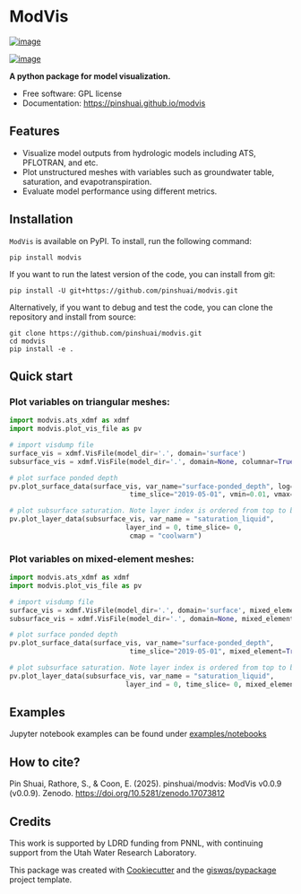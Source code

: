 # ModVis


[![image](https://img.shields.io/pypi/v/modvis.svg)](https://pypi.python.org/pypi/modvis)

[![image](https://img.shields.io/conda/vn/conda-forge/modvis.svg)](https://anaconda.org/conda-forge/modvis)


**A python package for model visualization.**


-   Free software: GPL license
-   Documentation: https://pinshuai.github.io/modvis
    

## Features

-   Visualize model outputs from hydrologic models including ATS, PFLOTRAN, and etc.
-   Plot unstructured meshes with variables such as groundwater table, saturation, and evapotranspiration.
-   Evaluate model performance using different metrics.

## Installation

`ModVis` is available on PyPI. To install, run the following command:

```
pip install modvis
```

If you want to run the latest version of the code, you can install from git:

```
pip install -U git+https://github.com/pinshuai/modvis.git
```

Alternatively, if you want to debug and test the code, you can clone the repository and install from source:

```
git clone https://github.com/pinshuai/modvis.git
cd modvis
pip install -e .
```

## Quick start

### Plot variables on triangular meshes:

```python
import modvis.ats_xdmf as xdmf
import modvis.plot_vis_file as pv

# import visdump file
surface_vis = xdmf.VisFile(model_dir='.', domain='surface')
subsurface_vis = xdmf.VisFile(model_dir='.', domain=None, columnar=True)

# plot surface ponded depth
pv.plot_surface_data(surface_vis, var_name="surface-ponded_depth", log=True,
                              time_slice="2019-05-01", vmin=0.01, vmax=4)

# plot subsurface saturation. Note layer index is ordered from top to bottom (0--top).
pv.plot_layer_data(subsurface_vis, var_name = "saturation_liquid", 
                             layer_ind = 0, time_slice= 0,
                              cmap = "coolwarm")
```

### Plot variables on mixed-element meshes:

```python
import modvis.ats_xdmf as xdmf
import modvis.plot_vis_file as pv

# import visdump file
surface_vis = xdmf.VisFile(model_dir='.', domain='surface', mixed_element=True)
subsurface_vis = xdmf.VisFile(model_dir='.', domain=None, mixed_element=True)

# plot surface ponded depth
pv.plot_surface_data(surface_vis, var_name="surface-ponded_depth", 
                              time_slice="2019-05-01", mixed_element=True)

# plot subsurface saturation. Note layer index is ordered from top to bottom (0--top).
pv.plot_layer_data(subsurface_vis, var_name = "saturation_liquid", 
                             layer_ind = 0, time_slice= 0, mixed_element=True)
```

## Examples

Jupyter notebook examples can be found under [examples/notebooks](./examples/notebooks)

## How to cite?

Pin Shuai, Rathore, S., & Coon, E. (2025). pinshuai/modvis: ModVis v0.0.9 (v0.0.9). Zenodo. https://doi.org/10.5281/zenodo.17073812

## Credits

This work is supported by LDRD funding from PNNL, with continuing support from the Utah Water Research Laboratory.

This package was created with [Cookiecutter](https://github.com/cookiecutter/cookiecutter) and the [giswqs/pypackage](https://github.com/giswqs/pypackage) project template.
